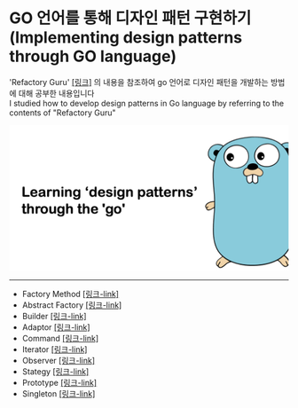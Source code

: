 # GO 언어를 통해 디자인 패턴 구현하기 (Implementing design patterns through GO language)


'Refactory Guru' [[링크]](https://refactoring.guru/ko/design-patterns/abstract-factory) 의 내용을 참조하여 go 언어로 디자인 패턴을 개발하는 방법에 대해 공부한 내용입니다 </br>
I studied how to develop design patterns in Go language by referring to the contents of "Refactory Guru"

![designPattern](go_degin_pattern.png)

-----
* Factory Method [[링크-link]](./factory/readme.md)
* Abstract Factory [[링크-link]](./abstractFactory/readme.md)
* Builder [[링크-link]](./builder/README.md)
* Adaptor [[링크-link]](./adaptor/README.md)
* Command [[링크-link]](./command/README.md.md)
* Iterator [[링크-link]](./iterator/README.md)
* Observer [[링크-link]](./observer/README.md)
* Stategy [[링크-link]](./strategy/README.md)
* Prototype [[링크-link]](./prototype/README.md)
* Singleton [[링크-link]](./singleton/README.md)
